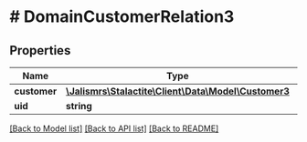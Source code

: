 # # DomainCustomerRelation3

## Properties

Name | Type | Description | Notes
------------ | ------------- | ------------- | -------------
**customer** | [**\Jalismrs\Stalactite\Client\Data\Model\Customer3**](Customer3.md) |  | [optional]
**uid** | **string** |  | [optional]

[[Back to Model list]](../../README.md#models) [[Back to API list]](../../README.md#endpoints) [[Back to README]](../../README.md)
